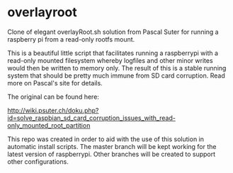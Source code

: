 # overlayroot
Clone of elegant overlayRoot.sh solution from Pascal Suter for running a raspberry pi from a read-only rootfs mount.

This is a beautiful little script that facilitates running a raspberrypi with a read-only mounted filesystem whereby logfiles and other minor writes would then be written to memory only. The result of this is a stable running system that should be pretty much immune from SD card corruption. Read more on Pascal's site for details.

The original can be found here:

http://wiki.psuter.ch/doku.php?id=solve_raspbian_sd_card_corruption_issues_with_read-only_mounted_root_partition

This repo was created in order to aid with the use of this solution in automatic install scripts. The master branch will be kept working for the latest version of raspberrypi. Other branches will be created to support other configurations.
